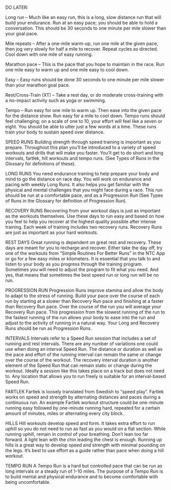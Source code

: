 DO LATER:

Long run – Much like an easy run, this is a long, slow distance run that will build your endurance. Run at an easy pace; you should be able to hold a conversation. This should be 30 seconds to one minute per mile slower than your goal pace.

Mile repeats – After a one-mile warm-up, run one mile at the given pace, then jog very slowly for half a mile to recover. Repeat cycles as directed. Cool down with one mile of easy running.

Marathon pace – This is the pace that you hope to maintain in the race. Run one mile easy to warm up and one mile easy to cool down.

Easy – Easy runs should be done 30 seconds to one minute per mile slower than your marathon goal pace.

Rest/Cross-Train (XT) – Take a rest day, or do moderate cross-training with a no-impact activity such as yoga or swimming.

Tempo – Run easy for one mile to warm up. Then ease into the given pace for the distance show. Run easy for a mile to cool down. Tempo runs should feel challenging; on a scale of one to 10, your effort will feel like a seven or eight. You should be able to utter just a few words at a time. These runs train your body to sustain speed over distance.


SPEED RUNS
Building strength through speed training is important as you prepare. Throughout
this plan you’ll be introduced to a variety of speed workouts and drills that will
make you faster. You’ll get to do short and long intervals, fartlek, hill workouts and
tempo runs. (See Types of Runs in the Glossary for definitions of these).

LONG RUNS
You need endurance training to help prepare your body and mind to go the distance
on race day. You will work on endurance and pacing with weekly Long Runs. It also
helps you get familiar with the physical and mental challenges that you might face
during a race. This run should be run at a comfortable pace, and as a Progression
Run (See Types of Runs in the Glossary for definition of Progression Run).

RECOVERY RUNS
Recovering from your workout days is just as important as the workouts
themselves. Use these days to run easy and based on how you feel to help you
recover at the highest quality possible after intense training. Each week of training
includes two recovery runs. Recovery Runs are just as important as your hard workouts.

REST DAYS
Great running is dependent on great rest and recovery. These days are meant for
you to recharge and recover. Either take the day off, try one of the workouts from
“Simple Routines For Better Runs” in the NTC App or go for a few easy miles or
kilometers. It is essential that you talk to and listen to your body as you progress
through the training program. Sometimes you will need to adjust the program to fit
what you need. And yes, that means that sometimes the best speed run or long run
will be no run. 


PROGRESSION RUN
Progression Runs improve stamina and allow the body to adapt to the stress
of running. Build your pace over the course of each run by starting at a slower
than Recovery Run pace and finishing at a faster than Recovery Run pace.
Over the course of the run you will average your Recovery Run pace. This
progression from the slowest running of the run to the fastest running of the run
allows your body to ease into the run and adjust to the activity of running in a
natural way. Your Long and Recovery Runs should be run as Progression Runs.

INTERVALS
Intervals refer to a Speed Run session that includes a set of running and rest
intervals. There are any number of variations one could use when doing an
interval Speed Run. The distance or duration as well as the pace and effort of the
running interval can remain the same or change over the course of the workout.
The recovery interval duration is another element of the Speed Run that can
remain static or change during the workout. Ideally a session like this takes place
on a track but does not need to. Any location that allows you to run freely is
suitable for an interval-based Speed Run.

FARTLEK
Fartlek is loosely translated from Swedish to “speed play”. Fartlek works on
speed and strength by alternating distances and paces during a continuous
run. An example Fartlek workout structure could be one-minute running easy
followed by one-minute running hard, repeated for a certain amount of minutes,
miles or alternating every city block.

HILLS
Hill workouts develop speed and form. It takes extra effort to run uphill so you
do not need to run as fast as you would on a flat section. While running uphill,
remain in control of your breathing. Don’t lean too far forward. A light lean with
the chin leading the chest is enough. Running up hills is a great way to develop
speed and strength with minimal pounding on the legs. It’s best to use effort as
a guide rather than pace when doing a hill workout.

TEMPO RUN
A Tempo Run is a hard but controlled pace that can be run as long intervals or
a steady run of 1-10 miles. The purpose of a Tempo Run is to build mental and
physical endurance and to become comfortable with being uncomfortable.
